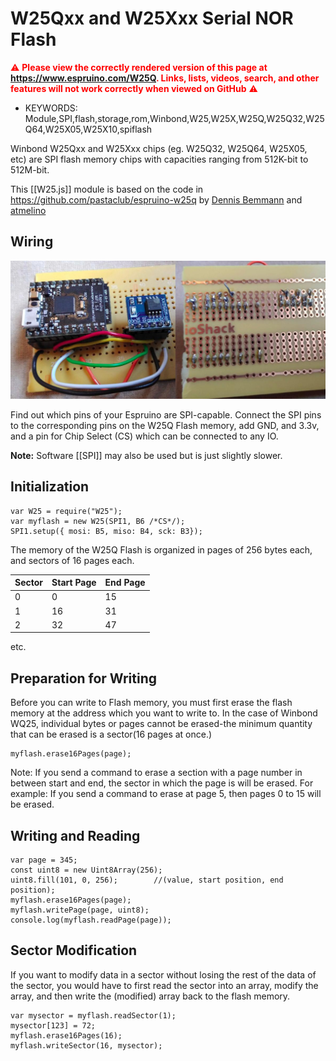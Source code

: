 <!--- Copyright (c) 2015 Dennis Bemmann. See the file LICENSE for copying permission. -->
W25Qxx and W25Xxx Serial NOR Flash
========================

<span style="color:red">:warning: **Please view the correctly rendered version of this page at https://www.espruino.com/W25Q. Links, lists, videos, search, and other features will not work correctly when viewed on GitHub** :warning:</span>

* KEYWORDS: Module,SPI,flash,storage,rom,Winbond,W25,W25X,W25Q,W25Q32,W25Q64,W25X05,W25X10,spiflash

Winbond W25Qxx and W25Xxx chips (eg. W25Q32, W25Q64, W25X05, etc) are SPI flash memory chips with capacities ranging from 512K-bit to 512M-bit.

This [[W25.js]] module is based on the code in https://github.com/pastaclub/espruino-w25q by [Dennis Bemmann](https://github.com/pastaclub) and [atmelino](https://github.com/atmelino)


Wiring
------

![W25Q Espruino WiFi wiring](W25.jpeg)

Find out which pins of your Espruino are SPI-capable. Connect the SPI pins to the corresponding pins on the W25Q Flash memory, add GND, and 3.3v, and a pin for Chip Select (CS) which can be connected to any IO.

**Note:** Software [[SPI]] may also be used but is just slightly slower.


Initialization
----------
```
var W25 = require("W25");
var myflash = new W25(SPI1, B6 /*CS*/);
SPI1.setup({ mosi: B5, miso: B4, sck: B3});
```

The memory of the W25Q Flash is organized in pages of 256 bytes each, and sectors of 16 pages each.

| Sector | Start Page | End Page |
|---------|--------|---------|
|0 |0 |15|
|1 |16 |31|
|2 |32 |47|

etc.


Preparation for Writing
-----------------------
Before you can write to Flash memory, you must first erase the flash memory at the address which you want to write to. In the case of Winbond WQ25, individual bytes or pages cannot be erased-the minimum quantity that can be erased is a sector(16 pages at once.)

```
myflash.erase16Pages(page);
```

Note: If you send a command to erase a section with a page number in between start and end, the sector in which the page is will be erased.
For example:
If you send a command to erase at page 5, then pages 0 to 15 will be erased.


Writing and Reading
-------------------

```
var page = 345;
const uint8 = new Uint8Array(256);
uint8.fill(101, 0, 256);        //(value, start position, end position);
myflash.erase16Pages(page);
myflash.writePage(page, uint8);
console.log(myflash.readPage(page));
```


Sector Modification
-------------------

If you want to modify data in a sector without losing the rest of the data of the sector, you would have to first read the sector into an array, modify the array, and then write the (modified) array back to the flash memory.

```
var mysector = myflash.readSector(1);
mysector[123] = 72;
myflash.erase16Pages(16);
myflash.writeSector(16, mysector);
```
